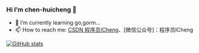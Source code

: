 ### Hi I’m chen-huicheng 👋

- 🌱 I’m currently learning go,gorm...
- 📫 How to reach me: [CSDN 程序员ICheng](https://blog.csdn.net/huicheng_chen)、[微信公众号]：程序员ICheng


[![GitHub stats](https://github-readme-stats.vercel.app/api?username=chen-huicheng)](https://github.com/anuraghazra/github-readme-stats)


